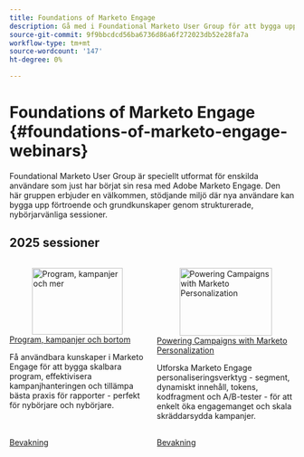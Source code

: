 ```yaml
---
title: Foundations of Marketo Engage
description: Gå med i Foundational Marketo User Group för att bygga upp förtroende och kärnkompetens i Adobe Marketo Engage genom nybörjarvänliga, supportseminarier.
source-git-commit: 9f9bbcdcd56ba6736d86a6f272023db52e28fa7a
workflow-type: tm+mt
source-wordcount: '147'
ht-degree: 0%

---
```



# Foundations of Marketo Engage {#foundations-of-marketo-engage-webinars}

Foundational Marketo User Group är speciellt utformat för enskilda användare som just har börjat sin resa med Adobe Marketo Engage. Den här gruppen erbjuder en välkommen, stödjande miljö där nya användare kan bygga upp förtroende och grundkunskaper genom strukturerade, nybörjarvänliga sessioner.

## 2025 sessioner

<!-- CARDS  ****

{cta = Watch}

* 2025/programs-campaigns.md
* 2025/campaigns-with-marketo-personalization.md


-->
<!-- START CARDS HTML - DO NOT MODIFY BY HAND -->
<div class="columns">
    <div class="column is-half-tablet is-half-desktop is-one-third-widescreen" aria-label="Programs, Campaigns & Beyond">
        <div class="card" style="height: 100%; display: flex; flex-direction: column; height: 100%;">
            <div class="card-image">
                <figure class="image x-is-16by9">
                    <a href="2025/programs-campaigns.md" title="Program, kampanjer och mer" target="_blank" rel="referrer">
                        <img class="is-bordered-r-small" src="https://video.tv.adobe.com/v/3464499/?format=jpeg&nocache=1754072218497" alt="Program, kampanjer och mer"
                             style="width: 100%; aspect-ratio: 16 / 9; object-fit: cover; overflow: hidden; display: block; margin: auto;">
                    </a>
                </figure>
            </div>
            <div class="card-content is-padded-small" style="display: flex; flex-direction: column; flex-grow: 1; justify-content: space-between;">
                <div class="top-card-content">
                    <p class="headline is-size-6 has-text-weight-bold">
                        <a href="2025/programs-campaigns.md" target="_blank" rel="referrer" title="Program, kampanjer och mer">Program, kampanjer och bortom</a>
                    </p>
                    <p class="is-size-6">Få användbara kunskaper i Marketo Engage för att bygga skalbara program, effektivisera kampanjhanteringen och tillämpa bästa praxis för rapporter - perfekt för nybörjare och nybörjare.</p>
                </div>
                <a href="2025/programs-campaigns.md" target="_blank" rel="referrer" class="spectrum-Button spectrum-Button--outline spectrum-Button--primary spectrum-Button--sizeM" style="align-self: flex-start; margin-top: 1rem;">
                    <span class="spectrum-Button-label has-no-wrap has-text-weight-bold">Bevakning</span>
                </a>
            </div>
        </div>
    </div>
    <div class="column is-half-tablet is-half-desktop is-one-third-widescreen" aria-label="Powering Campaigns with Marketo Personalization">
        <div class="card" style="height: 100%; display: flex; flex-direction: column; height: 100%;">
            <div class="card-image">
                <figure class="image x-is-16by9">
                    <a href="2025/campaigns-with-marketo-personalization.md" title="Powering Campaigns with Marketo Personalization" target="_blank" rel="referrer">
                        <img class="is-bordered-r-small" src="https://video.tv.adobe.com/v/3464791/?format=jpeg&nocache=1754072218516" alt="Powering Campaigns with Marketo Personalization"
                             style="width: 100%; aspect-ratio: 16 / 9; object-fit: cover; overflow: hidden; display: block; margin: auto;">
                    </a>
                </figure>
            </div>
            <div class="card-content is-padded-small" style="display: flex; flex-direction: column; flex-grow: 1; justify-content: space-between;">
                <div class="top-card-content">
                    <p class="headline is-size-6 has-text-weight-bold">
                        <a href="2025/campaigns-with-marketo-personalization.md" target="_blank" rel="referrer" title="Powering Campaigns with Marketo Personalization">Powering Campaigns with Marketo Personalization</a>
                    </p>
                    <p class="is-size-6">Utforska Marketo Engage personaliseringsverktyg - segment, dynamiskt innehåll, tokens, kodfragment och A/B-tester - för att enkelt öka engagemanget och skala skräddarsydda kampanjer.</p>
                </div>
                <a href="2025/campaigns-with-marketo-personalization.md" target="_blank" rel="referrer" class="spectrum-Button spectrum-Button--outline spectrum-Button--primary spectrum-Button--sizeM" style="align-self: flex-start; margin-top: 1rem;">
                    <span class="spectrum-Button-label has-no-wrap has-text-weight-bold">Bevakning</span>
                </a>
            </div>
        </div>
    </div>
</div>
<!-- END CARDS HTML - DO NOT MODIFY BY HAND -->




